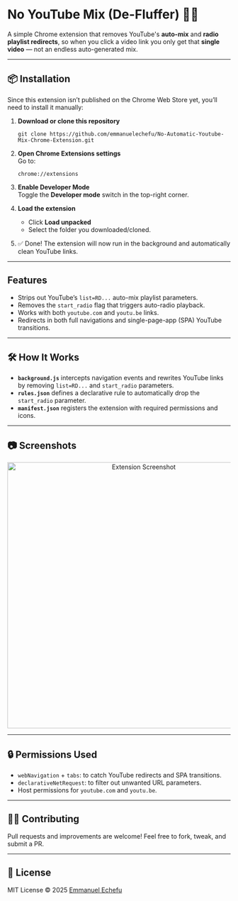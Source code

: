 # No YouTube Mix (De-Fluffer) 🎵🚫

A simple Chrome extension that removes YouTube's **auto-mix** and **radio playlist redirects**, so when you click a video link you only get that **single video** — not an endless auto-generated mix.

---

## 📦 Installation

Since this extension isn’t published on the Chrome Web Store yet, you’ll need to install it manually:

1. **Download or clone this repository**

       git clone https://github.com/emmanuelechefu/No-Automatic-Youtube-Mix-Chrome-Extension.git

2. **Open Chrome Extensions settings**  
   Go to:  

       chrome://extensions

3. **Enable Developer Mode**  
   Toggle the **Developer mode** switch in the top-right corner.

4. **Load the extension**  
   - Click **Load unpacked**  
   - Select the folder you downloaded/cloned.

5. ✅ Done! The extension will now run in the background and automatically clean YouTube links.

---

## Features
- Strips out YouTube’s `list=RD...` auto-mix playlist parameters.
- Removes the `start_radio` flag that triggers auto-radio playback.
- Works with both `youtube.com` and `youtu.be` links.
- Redirects in both full navigations and single-page-app (SPA) YouTube transitions.

---

## 🛠 How It Works
- **`background.js`** intercepts navigation events and rewrites YouTube links by removing `list=RD...` and `start_radio` parameters.
- **`rules.json`** defines a declarative rule to automatically drop the `start_radio` parameter.
- **`manifest.json`** registers the extension with required permissions and icons.

---

## 📷 Screenshots
<p align="center">
  <img src="8da9f932-d412-49af-bf95-6a4295b77ab8.png" alt="Extension Screenshot" width="600"/>
</p>

---

## 🔒 Permissions Used
- `webNavigation` + `tabs`: to catch YouTube redirects and SPA transitions.
- `declarativeNetRequest`: to filter out unwanted URL parameters.
- Host permissions for `youtube.com` and `youtu.be`.

---

## 🧑‍💻 Contributing
Pull requests and improvements are welcome! Feel free to fork, tweak, and submit a PR.

---

## 📜 License
MIT License © 2025 [Emmanuel Echefu](https://github.com/emmanuelechefu)
